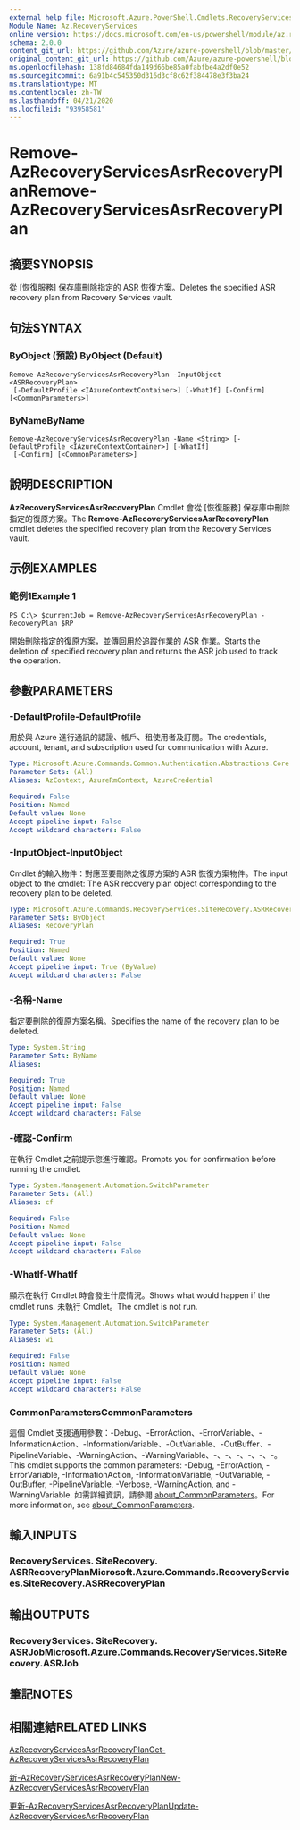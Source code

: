 ```yaml
---
external help file: Microsoft.Azure.PowerShell.Cmdlets.RecoveryServices.SiteRecovery.dll-Help.xml
Module Name: Az.RecoveryServices
online version: https://docs.microsoft.com/en-us/powershell/module/az.recoveryservices/remove-azrecoveryservicesasrrecoveryplan
schema: 2.0.0
content_git_url: https://github.com/Azure/azure-powershell/blob/master/src/RecoveryServices/RecoveryServices/help/Remove-AzRecoveryServicesAsrRecoveryPlan.md
original_content_git_url: https://github.com/Azure/azure-powershell/blob/master/src/RecoveryServices/RecoveryServices/help/Remove-AzRecoveryServicesAsrRecoveryPlan.md
ms.openlocfilehash: 138fd84684fda149d66be85a0fabfbe4a2df0e52
ms.sourcegitcommit: 6a91b4c545350d316d3cf8c62f384478e3f3ba24
ms.translationtype: MT
ms.contentlocale: zh-TW
ms.lasthandoff: 04/21/2020
ms.locfileid: "93958581"
---
```

# <span data-ttu-id="65a56-101">Remove-AzRecoveryServicesAsrRecoveryPlan</span><span class="sxs-lookup"><span data-stu-id="65a56-101">Remove-AzRecoveryServicesAsrRecoveryPlan</span></span>

## <span data-ttu-id="65a56-102">摘要</span><span class="sxs-lookup"><span data-stu-id="65a56-102">SYNOPSIS</span></span>
<span data-ttu-id="65a56-103">從 [恢復服務] 保存庫刪除指定的 ASR 恢復方案。</span><span class="sxs-lookup"><span data-stu-id="65a56-103">Deletes the specified ASR recovery plan from Recovery Services vault.</span></span>

## <span data-ttu-id="65a56-104">句法</span><span class="sxs-lookup"><span data-stu-id="65a56-104">SYNTAX</span></span>

### <span data-ttu-id="65a56-105">ByObject (預設) </span><span class="sxs-lookup"><span data-stu-id="65a56-105">ByObject (Default)</span></span>
```
Remove-AzRecoveryServicesAsrRecoveryPlan -InputObject <ASRRecoveryPlan>
 [-DefaultProfile <IAzureContextContainer>] [-WhatIf] [-Confirm] [<CommonParameters>]
```

### <span data-ttu-id="65a56-106">ByName</span><span class="sxs-lookup"><span data-stu-id="65a56-106">ByName</span></span>
```
Remove-AzRecoveryServicesAsrRecoveryPlan -Name <String> [-DefaultProfile <IAzureContextContainer>] [-WhatIf]
 [-Confirm] [<CommonParameters>]
```

## <span data-ttu-id="65a56-107">說明</span><span class="sxs-lookup"><span data-stu-id="65a56-107">DESCRIPTION</span></span>
<span data-ttu-id="65a56-108">**AzRecoveryServicesAsrRecoveryPlan** Cmdlet 會從 [恢復服務] 保存庫中刪除指定的復原方案。</span><span class="sxs-lookup"><span data-stu-id="65a56-108">The **Remove-AzRecoveryServicesAsrRecoveryPlan** cmdlet deletes the specified recovery plan from the Recovery Services vault.</span></span>

## <span data-ttu-id="65a56-109">示例</span><span class="sxs-lookup"><span data-stu-id="65a56-109">EXAMPLES</span></span>

### <span data-ttu-id="65a56-110">範例1</span><span class="sxs-lookup"><span data-stu-id="65a56-110">Example 1</span></span>
```
PS C:\> $currentJob = Remove-AzRecoveryServicesAsrRecoveryPlan -RecoveryPlan $RP
```

<span data-ttu-id="65a56-111">開始刪除指定的復原方案，並傳回用於追蹤作業的 ASR 作業。</span><span class="sxs-lookup"><span data-stu-id="65a56-111">Starts the deletion of specified recovery plan and returns the ASR job used to track the operation.</span></span>

## <span data-ttu-id="65a56-112">參數</span><span class="sxs-lookup"><span data-stu-id="65a56-112">PARAMETERS</span></span>

### <span data-ttu-id="65a56-113">-DefaultProfile</span><span class="sxs-lookup"><span data-stu-id="65a56-113">-DefaultProfile</span></span>
<span data-ttu-id="65a56-114">用於與 Azure 進行通訊的認證、帳戶、租使用者及訂閱。</span><span class="sxs-lookup"><span data-stu-id="65a56-114">The credentials, account, tenant, and subscription used for communication with Azure.</span></span>


```yaml
Type: Microsoft.Azure.Commands.Common.Authentication.Abstractions.Core.IAzureContextContainer
Parameter Sets: (All)
Aliases: AzContext, AzureRmContext, AzureCredential

Required: False
Position: Named
Default value: None
Accept pipeline input: False
Accept wildcard characters: False
```

### <span data-ttu-id="65a56-115">-InputObject</span><span class="sxs-lookup"><span data-stu-id="65a56-115">-InputObject</span></span>
<span data-ttu-id="65a56-116">Cmdlet 的輸入物件：對應至要刪除之復原方案的 ASR 恢復方案物件。</span><span class="sxs-lookup"><span data-stu-id="65a56-116">The input object to the cmdlet: The ASR recovery plan object corresponding to the recovery plan to be deleted.</span></span>

```yaml
Type: Microsoft.Azure.Commands.RecoveryServices.SiteRecovery.ASRRecoveryPlan
Parameter Sets: ByObject
Aliases: RecoveryPlan

Required: True
Position: Named
Default value: None
Accept pipeline input: True (ByValue)
Accept wildcard characters: False
```

### <span data-ttu-id="65a56-117">-名稱</span><span class="sxs-lookup"><span data-stu-id="65a56-117">-Name</span></span>
<span data-ttu-id="65a56-118">指定要刪除的復原方案名稱。</span><span class="sxs-lookup"><span data-stu-id="65a56-118">Specifies the name of the recovery plan to be deleted.</span></span>

```yaml
Type: System.String
Parameter Sets: ByName
Aliases:

Required: True
Position: Named
Default value: None
Accept pipeline input: False
Accept wildcard characters: False
```

### <span data-ttu-id="65a56-119">-確認</span><span class="sxs-lookup"><span data-stu-id="65a56-119">-Confirm</span></span>
<span data-ttu-id="65a56-120">在執行 Cmdlet 之前提示您進行確認。</span><span class="sxs-lookup"><span data-stu-id="65a56-120">Prompts you for confirmation before running the cmdlet.</span></span>

```yaml
Type: System.Management.Automation.SwitchParameter
Parameter Sets: (All)
Aliases: cf

Required: False
Position: Named
Default value: None
Accept pipeline input: False
Accept wildcard characters: False
```

### <span data-ttu-id="65a56-121">-WhatIf</span><span class="sxs-lookup"><span data-stu-id="65a56-121">-WhatIf</span></span>
<span data-ttu-id="65a56-122">顯示在執行 Cmdlet 時會發生什麼情況。</span><span class="sxs-lookup"><span data-stu-id="65a56-122">Shows what would happen if the cmdlet runs.</span></span> <span data-ttu-id="65a56-123">未執行 Cmdlet。</span><span class="sxs-lookup"><span data-stu-id="65a56-123">The cmdlet is not run.</span></span>

```yaml
Type: System.Management.Automation.SwitchParameter
Parameter Sets: (All)
Aliases: wi

Required: False
Position: Named
Default value: None
Accept pipeline input: False
Accept wildcard characters: False
```

### <span data-ttu-id="65a56-124">CommonParameters</span><span class="sxs-lookup"><span data-stu-id="65a56-124">CommonParameters</span></span>
<span data-ttu-id="65a56-125">這個 Cmdlet 支援通用參數：-Debug、-ErrorAction、-ErrorVariable、-InformationAction、-InformationVariable、-OutVariable、-OutBuffer、-PipelineVariable、-WarningAction、-WarningVariable、-、-、-、-、-、-。</span><span class="sxs-lookup"><span data-stu-id="65a56-125">This cmdlet supports the common parameters: -Debug, -ErrorAction, -ErrorVariable, -InformationAction, -InformationVariable, -OutVariable, -OutBuffer, -PipelineVariable, -Verbose, -WarningAction, and -WarningVariable.</span></span> <span data-ttu-id="65a56-126">如需詳細資訊，請參閱 [about_CommonParameters](http://go.microsoft.com/fwlink/?LinkID=113216)。</span><span class="sxs-lookup"><span data-stu-id="65a56-126">For more information, see [about_CommonParameters](http://go.microsoft.com/fwlink/?LinkID=113216).</span></span>

## <span data-ttu-id="65a56-127">輸入</span><span class="sxs-lookup"><span data-stu-id="65a56-127">INPUTS</span></span>

### <span data-ttu-id="65a56-128">RecoveryServices. SiteRecovery. ASRRecoveryPlan</span><span class="sxs-lookup"><span data-stu-id="65a56-128">Microsoft.Azure.Commands.RecoveryServices.SiteRecovery.ASRRecoveryPlan</span></span>

## <span data-ttu-id="65a56-129">輸出</span><span class="sxs-lookup"><span data-stu-id="65a56-129">OUTPUTS</span></span>

### <span data-ttu-id="65a56-130">RecoveryServices. SiteRecovery. ASRJob</span><span class="sxs-lookup"><span data-stu-id="65a56-130">Microsoft.Azure.Commands.RecoveryServices.SiteRecovery.ASRJob</span></span>

## <span data-ttu-id="65a56-131">筆記</span><span class="sxs-lookup"><span data-stu-id="65a56-131">NOTES</span></span>

## <span data-ttu-id="65a56-132">相關連結</span><span class="sxs-lookup"><span data-stu-id="65a56-132">RELATED LINKS</span></span>

[<span data-ttu-id="65a56-133">AzRecoveryServicesAsrRecoveryPlan</span><span class="sxs-lookup"><span data-stu-id="65a56-133">Get-AzRecoveryServicesAsrRecoveryPlan</span></span>](./Get-AzRecoveryServicesAsrRecoveryPlan.md)

[<span data-ttu-id="65a56-134">新-AzRecoveryServicesAsrRecoveryPlan</span><span class="sxs-lookup"><span data-stu-id="65a56-134">New-AzRecoveryServicesAsrRecoveryPlan</span></span>](./New-AzRecoveryServicesAsrRecoveryPlan.md)

[<span data-ttu-id="65a56-135">更新-AzRecoveryServicesAsrRecoveryPlan</span><span class="sxs-lookup"><span data-stu-id="65a56-135">Update-AzRecoveryServicesAsrRecoveryPlan</span></span>](./Update-AzRecoveryServicesAsrRecoveryPlan.md)


